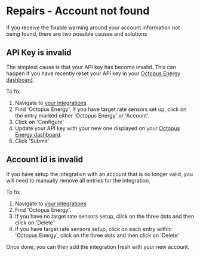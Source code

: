 # Repairs - Account not found

If you receive the fixable warning around your account information not being found, there are two possible causes and solutions

## API Key is invalid

The simplest cause is that your API key has become invalid. This can happen if you have recently reset your API key in your [Octopus Energy dashboard](https://octopus.energy/dashboard/new/accounts/personal-details/api-access).

To fix
1. Navigate to [your integrations](https://my.home-assistant.io/redirect/integrations/)
2. Find 'Octopus Energy'. If you have target rate sensors set up, click on the entry marked either 'Octopus Energy' or 'Account'.
3. Click on 'Configure'
4. Update your API key with your new one displayed on your [Octopus Energy dashboard](https://octopus.energy/dashboard/new/accounts/personal-details/api-access).
5. Click 'Submit'

## Account id is invalid

If you have setup the integration with an account that is no longer valid, you will need to manually remove all entries for the integration.

To fix
1. Navigate to [your integrations](https://my.home-assistant.io/redirect/integrations/)
2. Find 'Octopus Energy'.
3. If you have no target rate sensors setup, click on the three dots and then click on 'Delete'
4. If you have target rate sensors setup, click on each entry within 'Octopus Energy', click on the three dots and then click on 'Delete'

Once done, you can then add the integration fresh with your new account.